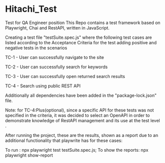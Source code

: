 # Hitachi_Test
Test for QA Engineer position
This Repo contains a test framework based on Playwright, Chai and RestAPI, written in JavaScript.

Creating a test file "testSuite.spec.js" where the following test cases are listed according to the Acceptance Criteria for the test adding positive and negative tests in the scenarios

TC-1 - User can successfully navigate to the site

TC-2 - User can successfully search for keywords

TC-3 - User can successfully open returned search results

TC-4 - Search using public REST API

Additionally all dependencies have been added in the "package-lock.json" file.

Note: for TC-4:Plus(optional), since a specific API for these tests was not specified in the criteria, it was decided to select an OpenAPI in order to demonstrate knowledge of RestAPI management and its use at the test level .

After running the project, these are the results, shown as a report due to an additional functionality that playwrite has for these cases:

To run : npx playwright test testSuite.spec.js;
To show the reports: npx playwright show-report
